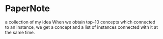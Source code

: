 # PaperNote
a collection of my idea
When we obtain top-10 concepts which connected to an instance, we get a concept and a list of instances connected with it at the same time.   
